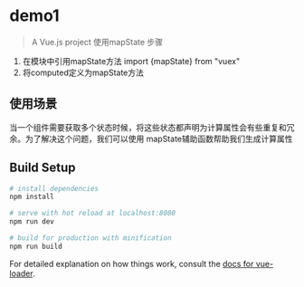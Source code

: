 # demo1

> A Vue.js project
使用mapState 步骤
1. 在模块中引用mapState方法 import {mapState} from "vuex"
2. 将computed定义为mapState方法
## 使用场景 ##
当一个组件需要获取多个状态时候，将这些状态都声明为计算属性会有些重复和冗余。为了解决这个问题，我们可以使用 mapState辅助函数帮助我们生成计算属性
## Build Setup

``` bash
# install dependencies
npm install

# serve with hot reload at localhost:8080
npm run dev

# build for production with minification
npm run build
```

For detailed explanation on how things work, consult the [docs for vue-loader](http://vuejs.github.io/vue-loader).
